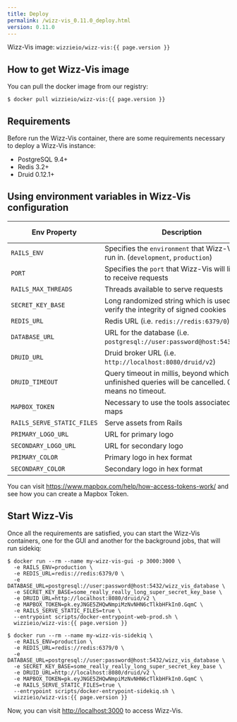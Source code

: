 ```yaml
---
title: Deploy
permalink: /wizz-vis_0.11.0_deploy.html
version: 0.11.0
---
```


Wizz-Vis image: `wizzieio/wizz-vis:{{ page.version }}`

## How to get Wizz-Vis image
You can pull the docker image from our registry:

```
$ docker pull wizzieio/wizz-vis:{{ page.version }}
```

## Requirements
Before run the Wizz-Vis container, there are some requirements necessary to deploy a Wizz-Vis instance:

* PostgreSQL 9.4+
* Redis 3.2+
* Druid 0.12.1+

## Using environment variables in Wizz-Vis configuration

| Env Property               |      Description      |  Default Value |
|----------------------------|-----------------------|----------------|
| `RAILS_ENV`                | Specifies the `environment` that Wizz-Vis will run in. (`development`, `production`) | development |
| `PORT`                     | Specifies the `port` that Wizz-Vis will listen on to receive requests  | 3000 |
| `RAILS_MAX_THREADS`        | Threads available to serve requests  | 5 |
| `SECRET_KEY_BASE`          | Long randomized string which is used to verify the integrity of signed cookies | null  |
| `REDIS_URL`                | Redis URL (i.e. `redis://redis:6379/0`) |  null  |
| `DATABASE_URL`             | URL for the database (i.e. `postgresql://user:password@host:5432/wz_db`) | null |
| `DRUID_URL`                | Druid broker URL (i.e. `http://localhost:8080/druid/v2`) | null |
| `DRUID_TIMEOUT`            | Query timeout in millis, beyond which unfinished queries will be cancelled. 0 timeout means no timeout. | 60000|
| `MAPBOX_TOKEN`             | Necessary to use the tools associated to maps | null |
| `RAILS_SERVE_STATIC_FILES` | Serve assets from Rails | null |
| `PRIMARY_LOGO_URL`         | URL for primary logo | Wizzie logo |
| `SECONDARY_LOGO_URL`       | URL for secondary logo | null |
| `PRIMARY_COLOR`            | Primary logo in hex format | #f68d2e |
| `SECONDARY_COLOR`          | Secondary logo in hex format | #8c8c8c |

You can visit <https://www.mapbox.com/help/how-access-tokens-work/> and see how you can create a Mapbox Token.

## Start Wizz-Vis

Once all the requirements are satisfied, you can start the Wizz-Vis containers, one for the GUI and another for the background jobs, that will run sidekiq:
```
$ docker run --rm --name my-wizz-vis-gui -p 3000:3000 \
  -e RAILS_ENV=production \
  -e REDIS_URL=redis://redis:6379/0 \
  -e DATABASE_URL=postgresql://user:password@host:5432/wizz_vis_database \
  -e SECRET_KEY_BASE=some_really_really_long_super_secret_key_base \
  -e DRUID_URL=http://localhost:8080/druid/v2 \
  -e MAPBOX_TOKEN=pk.eyJNGE5ZHQwNmpiMzNvNHN6cTlkbHFkIn0.GqmC \
  -e RAILS_SERVE_STATIC_FILES=true \
  --entrypoint scripts/docker-entrypoint-web-prod.sh \
  wizzieio/wizz-vis:{{ page.version }}
```

```
$ docker run --rm --name my-wizz-vis-sidekiq \
  -e RAILS_ENV=production \
  -e REDIS_URL=redis://redis:6379/0 \
  -e DATABASE_URL=postgresql://user:password@host:5432/wizz_vis_database \
  -e SECRET_KEY_BASE=some_really_really_long_super_secret_key_base \
  -e DRUID_URL=http://localhost:8080/druid/v2 \
  -e MAPBOX_TOKEN=pk.eyJNGE5ZHQwNmpiMzNvNHN6cTlkbHFkIn0.GqmC \
  -e RAILS_SERVE_STATIC_FILES=true \
  --entrypoint scripts/docker-entrypoint-sidekiq.sh \
  wizzieio/wizz-vis:{{ page.version }}
```

Now, you can visit <http://localhost:3000> to access Wizz-Vis.
